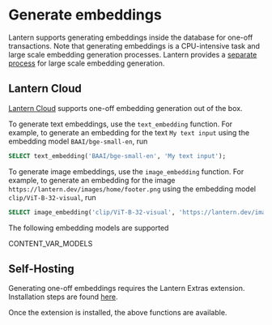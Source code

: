 # Generate embeddings

Lantern supports generating embeddings inside the database for one-off transactions. Note that generating embeddings is a CPU-intensive task and large scale embedding generation processes. Lantern provides a [separate process](/docs/develop/generate) for large scale embedding generation.

## Lantern Cloud

[Lantern Cloud](/) supports one-off embedding generation out of the box.

To generate text embeddings, use the `text_embedding` function. For example, to generate an embedding for the text `My text input` using the embedding model `BAAI/bge-small-en`, run

```sql
SELECT text_embedding('BAAI/bge-small-en', 'My text input');
```

To generate image embeddings, use the `image_embedding` function. For example, to generate an embedding for the image `https://lantern.dev/images/home/footer.png` using the embedding model `clip/ViT-B-32-visual`, run

```sql
SELECT image_embedding('clip/ViT-B-32-visual', 'https://lantern.dev/images/home/footer.png');
```

The following embedding models are supported

CONTENT_VAR_MODELS

## Self-Hosting

Generating one-off embeddings requires the Lantern Extras extension. Installation steps are found [here](/docs/lantern-extras/install).

Once the extension is installed, the above functions are available.

